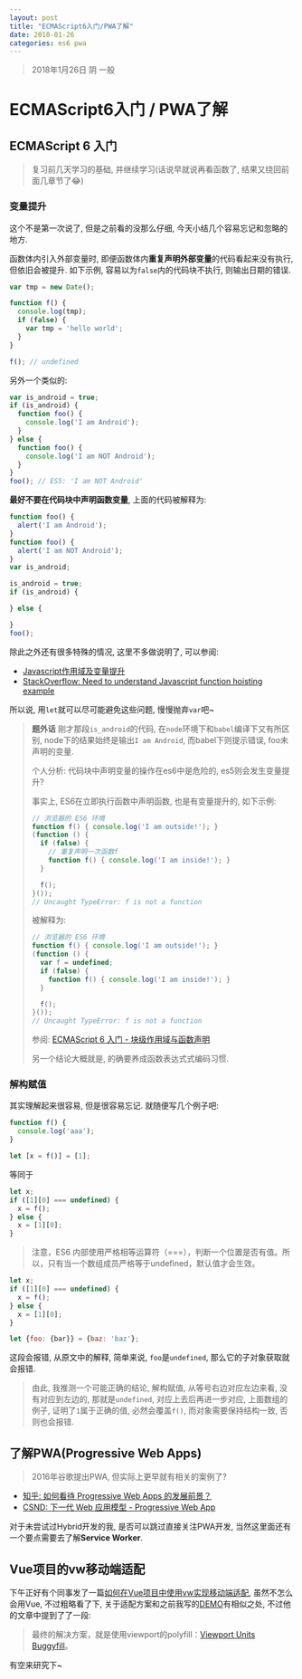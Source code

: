 ```yaml
---
layout: post
title: "ECMAScript6入门/PWA了解"
date: 2018-01-26
categories: es6 pwa
---
```

> 2018年1月26日 阴 一般

# ECMAScript6入门 / PWA了解

## ECMAScript 6 入门

> 复习前几天学习的基础, 并继续学习(话说早就说再看函数了, 结果又绕回前面几章节了😂)

### 变量提升

这个不是第一次说了, 但是之前看的没那么仔细, 今天小结几个容易忘记和忽略的地方.

函数体内引入外部变量时, 即便函数体内**重复声明外部变量**的代码看起来没有执行, 但依旧会被提升. 如下示例, 容易以为`false`内的代码块不执行, 则输出日期的错误.

```javascript
var tmp = new Date();

function f() {
  console.log(tmp);
  if (false) {
    var tmp = 'hello world';
  }
}

f(); // undefined
```

另外一个类似的:

```javascript
var is_android = true;
if (is_android) {
  function foo() {
    console.log('I am Android');
  }
} else {
  function foo() {
    console.log('I am NOT Android');
  }
}
foo(); // ES5: 'I am NOT Android'
```

**最好不要在代码块中声明函数变量**, 上面的代码被解释为:

```javascript
function foo() {
  alert('I am Android');
}
function foo() {
  alert('I am NOT Android');
}
var is_android;

is_android = true;
if (is_android) {

} else {

}
foo();
```

除此之外还有很多特殊的情况, 这里不多做说明了, 可以参阅:

* [Javascript作用域及变量提升](https://wordpress.youran.me/javascript-scoping-and-hoisting/)
* [StackOverflow: Need to understand Javascript function hoisting example](https://stackoverflow.com/questions/23125529/need-to-understand-javascript-function-hoisting-example)

所以说, 用`let`就可以尽可能避免这些问题, 慢慢抛弃`var`吧~

> **题外话**
> 刚才那段`is_android`的代码, 在`node`环境下和`babel`编译下又有所区别, node下的结果始终是输出`I am Android`, 而babel下则提示错误, foo未声明的变量.
>
> 个人分析: 代码块中声明变量的操作在es6中是危险的, es5则会发生变量提升?
>
> 事实上, ES6在立即执行函数中声明函数, 也是有变量提升的, 如下示例:
> ```javascript
> // 浏览器的 ES6 环境
> function f() { console.log('I am outside!'); }
> (function () {
>   if (false) {
>     // 重复声明一次函数f
>     function f() { console.log('I am inside!'); }
>   }
> 
>   f();
> }());
> // Uncaught TypeError: f is not a function
> ```
> 被解释为:
> ```javascript
> // 浏览器的 ES6 环境
> function f() { console.log('I am outside!'); }
> (function () {
>   var f = undefined;
>   if (false) {
>     function f() { console.log('I am inside!'); }
>   }
> 
>   f();
> }());
> // Uncaught TypeError: f is not a function
> ```
> 参阅: [ECMAScript 6 入门 - 块级作用域与函数声明](http://es6.ruanyifeng.com/?search=%E8%A7%A3%E6%9E%84&x=10&y=8#docs/let#%E5%9D%97%E7%BA%A7%E4%BD%9C%E7%94%A8%E5%9F%9F%E4%B8%8E%E5%87%BD%E6%95%B0%E5%A3%B0%E6%98%8E)
>
> 另一个结论大概就是, 的确要养成函数表达式式编码习惯.

### 解构赋值

其实理解起来很容易, 但是很容易忘记. 就随便写几个例子吧:

```javascript
function f() {
  console.log('aaa');
}

let [x = f()] = [1];
```

等同于

```javascript
let x;
if ([1][0] === undefined) {
  x = f();
} else {
  x = [1][0];
}
```

> 注意，ES6 内部使用严格相等运算符（===），判断一个位置是否有值。所以，只有当一个数组成员严格等于undefined，默认值才会生效。

```javascript
let x;
if ([1][0] === undefined) {
  x = f();
} else {
  x = [1][0];
}
```

```javascript
let {foo: {bar}} = {baz: 'baz'};
```

这段会报错, 从原文中的解释, 简单来说, `foo`是`undefined`, 那么它的子对象获取就会报错.

> 由此, 我推测一个可能正确的结论, 解构赋值, 从等号右边对应左边来看, 没有对应到左边的, 那就是`undefined`, 对应上去后再进一步对应, 上面数组的例子, 证明了`1`属于正确的值, 必然会覆盖`f()`, 而对象需要保持结构一致, 否则也会报错.

## 了解PWA(Progressive Web Apps)

> 2016年谷歌提出PWA, 但实际上更早就有相关的案例了?

* [知乎: 如何看待 Progressive Web Apps 的发展前景？](https://www.zhihu.com/question/46690207)
* [CSND: 下一代 Web 应用模型 - Progressive Web App](http://geek.csdn.net/news/detail/135595)

对于未尝试过Hybrid开发的我, 是否可以跳过直接关注PWA开发, 当然这里面还有一个要点需要去了解**Service Worker**. 

## Vue项目的vw移动端适配

下午正好有个同事发了一篇[如何在Vue项目中使用vw实现移动端适配](https://www.w3cplus.com/mobile/vw-layout-in-vue.html), 虽然不怎么会用Vue, 不过粗略看了下, 关于适配方案和之前我写的[DEMO](https://github.com/whidy/mobileweb/tree/postcss-px-to-viewport-test)有相似之处, 不过他的文章中提到了了一段:

> 最终的解决方案，就是使用viewport的polyfill：[Viewport Units Buggyfill](https://github.com/rodneyrehm/viewport-units-buggyfill)。

有空来研究下~
